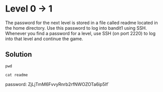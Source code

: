 # Level 0 -> 1

The password for the next level is stored in a file called readme located in the home directory. Use this password to log into bandit1 using SSH. Whenever you find a password for a level, use SSH (on port 2220) to log into that level and continue the game.

## Solution

```
pwd
```

```
cat readme
```

password: ZjLjTmM6FvvyRnrb2rfNWOZOTa6ip5If`